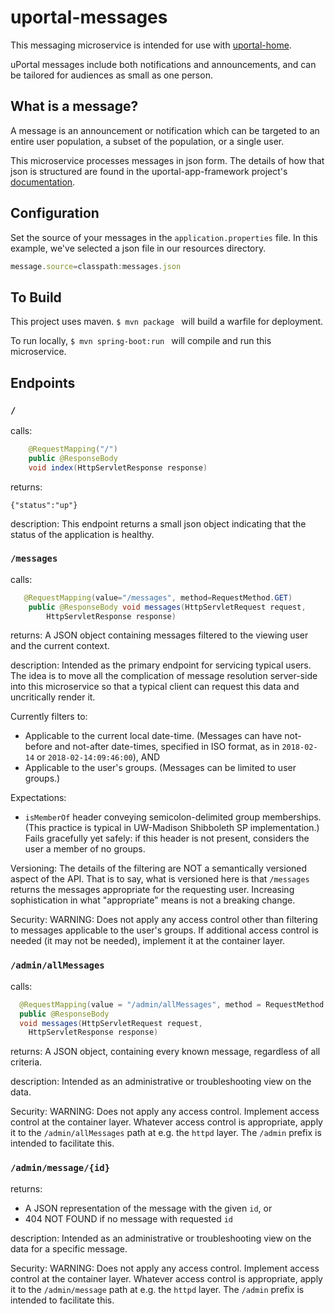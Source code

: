 # uportal-messages

This messaging microservice is intended for use with [uportal-home](https://github.com/uPortal-Project/uportal-home).

uPortal messages include both notifications and announcements, and can be tailored for audiences as small as one person.

## What is a message?

A message is an announcement or notification which can be targeted to an entire user population, a subset of the population, or a single user.

This microservice processes messages in json form. The details of how that json is structured are found in the uportal-app-framework project's [documentation](https://github.com/uPortal-Project/uportal-app-framework/blob/master/docs/messaging-implementation.md).

## Configuration

Set the source of your messages in the ``application.properties`` file. In this example, we've selected a json file in our resources directory.
``` javascript
message.source=classpath:messages.json
```

## To Build

This project uses maven. ```$ mvn package ``` will build a warfile for deployment.

To run locally, ```$ mvn spring-boot:run ``` will compile and run this microservice.

## Endpoints



### `/`

calls:
```java
    @RequestMapping("/")
    public @ResponseBody
    void index(HttpServletResponse response)
```
returns:

```
{"status":"up"}
```
description:
This endpoint returns a small json object indicating that the status of the application is healthy.

### `/messages`

calls:
``` java
   @RequestMapping(value="/messages", method=RequestMethod.GET)
    public @ResponseBody void messages(HttpServletRequest request,
        HttpServletResponse response)
```
returns:
A JSON object containing messages filtered to the viewing user and the current context.

description:
Intended as the primary endpoint for servicing typical users. The idea is to move all the complication of message
resolution server-side into this microservice so that a typical client can request this data and uncritically render it.

Currently filters to:

+ Applicable to the current local date-time. (Messages can have not-before and not-after date-times,
specified in ISO format, as in `2018-02-14` or `2018-02-14:09:46:00`), AND
+ Applicable to the user's groups. (Messages can be limited to user groups.)

Expectations:

+ `isMemberOf` header conveying semicolon-delimited group memberships. (This practice is typical in UW-Madison
Shibboleth SP implementation.) Fails gracefully yet safely: if this header is not present, considers the user a member
of no groups.

Versioning:
The details of the filtering are NOT a semantically versioned aspect of the API. That is to say, what is versioned
here is that `/messages` returns the messages appropriate for the requesting user. Increasing sophistication in what
"appropriate" means is not a breaking change.

Security:
WARNING: Does not apply any access control other than filtering to messages applicable to the user's groups. If
additional access control is needed (it may not be needed), implement it at the container layer.

### `/admin/allMessages`
calls:
``` java
  @RequestMapping(value = "/admin/allMessages", method = RequestMethod.GET)
  public @ResponseBody
  void messages(HttpServletRequest request,
    HttpServletResponse response)
```

returns:
A JSON object, containing every known message, regardless of all criteria.

description:
Intended as an administrative or troubleshooting view on the data.

Security:
WARNING: Does not apply any access control. Implement access control at the container layer. Whatever access control
is appropriate, apply it to the `/admin/allMessages` path at e.g. the `httpd` layer. The `/admin` prefix is intended to facilitate this.

### `/admin/message/{id}`

returns:

+ A JSON representation of the message with the given `id`, or
+ 404 NOT FOUND if no message with requested `id`

description:
Intended as an administrative or troubleshooting view on the data for a specific message.

Security:
WARNING: Does not apply any access control. Implement access control at the container layer.
Whatever access control is appropriate, apply it to the `/admin/message` path at e.g. the `httpd`
layer. The `/admin` prefix is intended to facilitate this.
